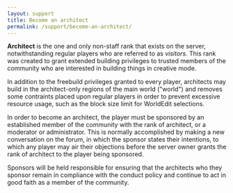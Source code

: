 ```yaml
---
layout: support
title: Become an architect
permalink: /support/become-an-architect/
---
```

**Architect** is the one and only non-staff rank that exists on the server, notwithstanding regular players who are referred to as *visitors*.  This rank was created to grant extended building privileges to trusted members of the community who are interested in building things in creative mode.

In addition to the freebuild privileges granted to every player, architects may build in the architect-only regions of the main world ("world") and removes some contraints placed upon regular players in order to prevent excessive resource usage, such as the block size limit for WorldEdit selections.

In order to become an architect, the player must be sponsored by an established member of the community with the rank of architect, or a moderator or administrator.  This is normally accomplished by making a new conversation on the forum, in which the sponsor states their intentions, to which any player may air their objections before the server owner grants the rank of architect to the player being sponsored.

Sponsors will be held responsible for ensuring that the architects who they sponsor remain in compliance with the conduct policy and continue to act in good faith as a member of the community.
